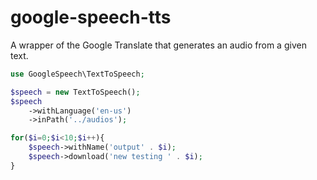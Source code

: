 # google-speech-tts

A wrapper of the Google Translate that generates an audio from a given text.

```php
use GoogleSpeech\TextToSpeech;

$speech = new TextToSpeech();
$speech
    ->withLanguage('en-us')
    ->inPath('../audios');

for($i=0;$i<10;$i++){
    $speech->withName('output' . $i);
    $speech->download('new testing ' . $i);
}
```

